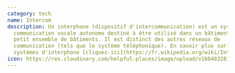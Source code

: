 ```yaml
---
category: tech
name: Intercom
description: Un interphone (dispositif d'intercommunication) est un système de
  communication vocale autonome destiné à être utilisé dans un bâtiment ou un
  petit ensemble de bâtiments. Il est distinct des autres réseaux de
  communication (tels que le système téléphonique). En savoir plus sur les
  systèmes d'interphone [cliquez-ici](https://fr.wikipedia.org/wiki/Interphone)
icon: https://res.cloudinary.com/helpful-places/image/upload/v1664832810/dtpr-icons/tech/yellow/voice_nle1yg.svg
---
```

